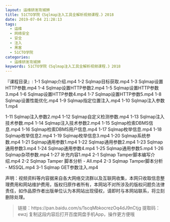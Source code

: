 ```yaml
---
layout: 运维研发攻城狮
title: 51CTO学院《Sqlmap注入工具全解析视频课程.》2018
date: 2019-07-04 21:28:13
tags:
  - 运维
  - 网络安全
  - 安全
  - 注入
  - 黑客
  - 51CTO学院
categories:
  - 运维研发攻城狮
keywords: 51CTO学院《Sqlmap注入工具全解析视频课程.》2018
---
```


『课程目录』: 
1-1 Sqlmap介绍.mp4
1-2 Sqlmap目标获取.mp4
1-3 Sqlmap设置HTTP参数.mp4
1-4 Sqlmap设置HTTP参数2.mp4
1-5 Sqlmap设置HTTP参数3.mp4
1-6 Sqlmap设置HTTP参数4.mp4
1-7 Sqlmap设置HTTP参数5.mp4
1-8 Sqlmap设置性能优化.mp4
1-9 Sqlmap指定位置注入.mp4
1-10 Sqlmap注入参数1.mp4
<!-- more -->    
1-11 Sqlmap注入参数2.mp4
1-12 Sqlmap自定义检测参数.mp4
1-13 Sqlmap注入技术参数.mp4
1-14 Sqlmap注入技术参数2.mp4
1-15 Sqlmap检索DBMS信息.mp4
1-16 Sqlmap检索DBMS用户信息.mp4
1-17 Sqlmap枚举信息.mp4
1-18 Sqlmap枚举信息2.mp4
1-19 Sqlmap枚举信息3.mp4
1-20 Sqlmap系统参数.mp4
1-21 Sqlmap通用参数1.mp4
1-22 Sqlmap通用参数2.mp4
1-23 Sqlmap通用参数3.mp4
1-24 Sqlmap通用参数4.mp4
1-25 Sqlmap通用参数5.mp4
1-26 Sqlmap杂项参数.mp4
1-27 补充内容1.mp4
2-1 Sqlmap Tamper脚本编写介绍.mp4
2-2 Sqlmap Tamper 脚本分析 - All.mp4
2-3 Sqlmap Tamper脚本分析 - MSSQL.mp4
3-1 Sqlmap GET参数注入.mp4

<div class="post-copyright">
    <div class="post-copyright__author">
      <span class="post-copyright-meta">声明：视频资料等内容据来自各大网络交流群以及互联网收集，本网只收取信息整理费用和网站维护费用，版权归原作者所有，本网站不对所涉及的版权问题负法律责任，如作品原作者出版单位认为本网站出现侵权，请即时与本网站联系，将立刻删除处理。 </span>
    </div>
</div>

<blockquote class="blockquote-center">
链接：https://pan.baidu.com/s/1scqMbkocrezOq4dJ9nCtjg 
提取码：ewzj 
复制这段内容后打开百度网盘手机App，操作更方便哦
</blockquote>

